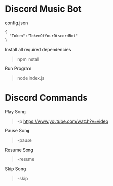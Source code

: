# Discord Music Bot

config.json  
```
{
  "Token":"TokenOfYourDiscordBot"
}  
```
Install all required dependencies  
> npm install  

Run Program  
> node index.js  

# Discord Commands
Play Song  
>-p https://www.youtube.com/watch?v=video

Pause Song
>-pause 

Resume Song
>-resume 

Skip Song
>-skip




